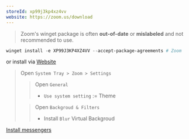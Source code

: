 ```yaml
---
storeId: xp99j3kp4xz4vv
website: https://zoom.us/download
---
```



> Zoom's winget package is often **out-of-date** or **mislabeled** and not recommended to use.

```powershell
winget install -e XP99J3KP4XZ4VV --accept-package-agreements # Zoom
```

or install via [Website](https://zoom.us/download)  

> Open `System Tray > Zoom > Settings`
>> Open `General`
>> - `Use system setting` := Theme
> 
>> Open `Backgroud & Filters`
>> -  Install `Blur` Virtual Backgroud



[Install messengers](../notes/Install%20messengers.md)